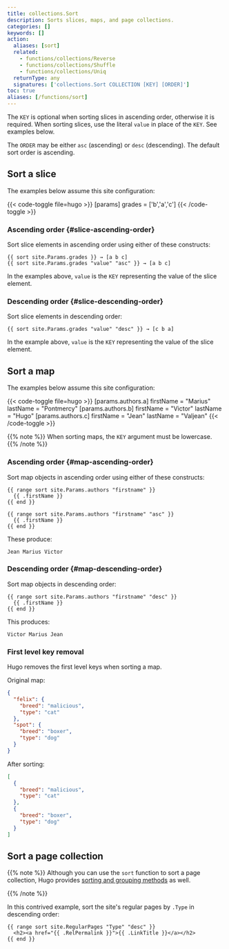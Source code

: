 ```yaml
---
title: collections.Sort
description: Sorts slices, maps, and page collections.
categories: []
keywords: []
action:
  aliases: [sort]
  related:
    - functions/collections/Reverse
    - functions/collections/Shuffle
    - functions/collections/Uniq
  returnType: any
  signatures: ['collections.Sort COLLECTION [KEY] [ORDER]']
toc: true
aliases: [/functions/sort]
---
```


The `KEY` is optional when sorting slices in ascending order, otherwise it is required. When sorting slices, use the literal `value` in place of the `KEY`. See examples below.

The `ORDER` may be either `asc` (ascending) or `desc` (descending). The default sort order is ascending.

## Sort a slice

The examples below assume this site configuration:

{{< code-toggle file=hugo >}}
[params]
grades = ['b','a','c']
{{< /code-toggle >}}

### Ascending order {#slice-ascending-order}

Sort slice elements in ascending order using either of these constructs:

```go-html-template
{{ sort site.Params.grades }} → [a b c]
{{ sort site.Params.grades "value" "asc" }} → [a b c]
```

In the examples above, `value` is the `KEY` representing the value of the slice element.

### Descending order {#slice-descending-order}

Sort slice elements in descending order:

```go-html-template
{{ sort site.Params.grades "value" "desc" }} → [c b a]
```

In the example above, `value` is the `KEY` representing the value of the slice element.

## Sort a map

The examples below assume this site configuration:

{{< code-toggle file=hugo >}}
[params.authors.a]
firstName = "Marius"
lastName  = "Pontmercy"
[params.authors.b]
firstName = "Victor"
lastName  = "Hugo"
[params.authors.c]
firstName = "Jean"
lastName  = "Valjean"
{{< /code-toggle >}}

{{% note %}}
When sorting maps, the `KEY` argument must be lowercase.
{{% /note %}}

### Ascending order {#map-ascending-order}

Sort map objects in ascending order using either of these constructs:

```go-html-template
{{ range sort site.Params.authors "firstname" }}
  {{ .firstName }}
{{ end }}

{{ range sort site.Params.authors "firstname" "asc" }}
  {{ .firstName }}
{{ end }}
```

These produce:

```text
Jean Marius Victor
```

### Descending order {#map-descending-order}

Sort map objects in descending order:

```go-html-template
{{ range sort site.Params.authors "firstname" "desc" }}
  {{ .firstName }}
{{ end }}
```

This produces:

```text
Victor Marius Jean
```

### First level key removal

Hugo removes the first level keys when sorting a map.

Original map:

```json
{
  "felix": {
    "breed": "malicious",
    "type": "cat"
  },
  "spot": {
    "breed": "boxer",
    "type": "dog"
  }
}
```

After sorting:

```json
[
  {
    "breed": "malicious",
    "type": "cat"
  },
  {
    "breed": "boxer",
    "type": "dog"
  }
]
```

## Sort a page collection

{{% note %}}
Although you can use the `sort` function to sort a page collection, Hugo provides [sorting and grouping methods] as well.

[sorting and grouping methods]: /methods/pages
{{% /note %}}

In this contrived example, sort the site's regular pages by `.Type` in descending order:

```go-html-template
{{ range sort site.RegularPages "Type" "desc" }}
  <h2><a href="{{ .RelPermalink }}">{{ .LinkTitle }}</a></h2>
{{ end }}
```

